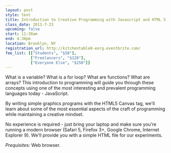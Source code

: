 ```yaml
---
layout: post
style: text
title: Introduction to Creative Programming with Javascript and HTML 5 Canvas
class_date: 2011-7-23
upcoming: false
start: 11:30am
end: 4:30pm
location: Brooklyn, NY
registration_url: http://kitchentable8-eorg.eventbrite.com/
fee_list: [["Students", "$50"],
           ["Freelancers", "$120"],
           ["Everyone Else", "$250"]]
---
```


What is a variable? What is a for loop? What are functions? What are arrays? This introduction to programming will guide you through these concepts using one of the most interesting and prevalent programming languages today - JavaScript.

By writing simple graphics programs with the HTML5 Canvas tag, we'll learn about some of the most essential aspects of the craft of programming while maintaining a creative mindset.

No experience is required - just bring your laptop and make sure you're running a modern browser (Safari 5, Firefox 3+, Google Chrome, Internet Explorer 9). We'll provide you with a simple HTML file for our experiments.

*Prequisites:* Web browser.
